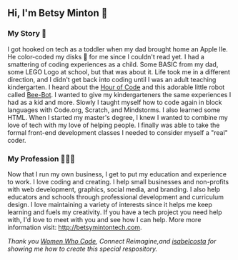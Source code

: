 <h2>Hi, I'm Betsy Minton 👋 </h2>

<h3>My Story 📖</h3> 
<p>I got hooked on tech as a toddler when my dad brought home an Apple IIe. He color-coded my disks 💾 for me since I couldn't read yet. I had a smattering of coding experiences as a child.  Some BASIC from my dad, some LEGO Logo at school, but that was about it.  Life took me in a different direction, and I didn't get back into coding until I was an adult teaching kindergarten.  I heard about the <a href="https://hourofcode.com/us" target="_blank">Hour of Code</a> and this adorable little robot called <a href="https://www.terrapinlogo.com/bee-bot-family.html" target="_blank">Bee-Bot</a>.  I wanted to give my kindergarteners the same experiences I had as a kid and more.  Slowly I taught myself how to code again in block languages with Code.org, Scratch, and Mindstorms.  I also learned some HTML.  When I started my master's degree, I knew I wanted to combine my love of tech with my love of helping people.  I finally was able to take the formal front-end development classes I needed to consider myself a "real" coder.</p>
<h3>My Profession 👩🏼‍💻</h3>
<p>Now that I run my own business, I get to put my education and experience to work.  I love coding and creating.  I help small businesses and non-profits with web development, graphics, social media, and branding.  I also help educators and schools through professional development and curriculum design.  I love maintaining a variety of interests since it helps me keep learning and fuels my creativity.  If you have a tech project you need help with, I'd love to meet with you and see how I can help. More more information visit: <a href="https://betsymintontech.com" target="_blank">http://betsymintontech.com</a>.</p>
  
  
<p2><i>Thank you <a href="https://www.womenwhocode.com/" target="_blank">Women Who Code</a>, Connect Reimagine,and <a href="https://github.com/isabelcosta/" target="_blank">isabelcosta</a> for showing me how to create this special respository.</i></p>
